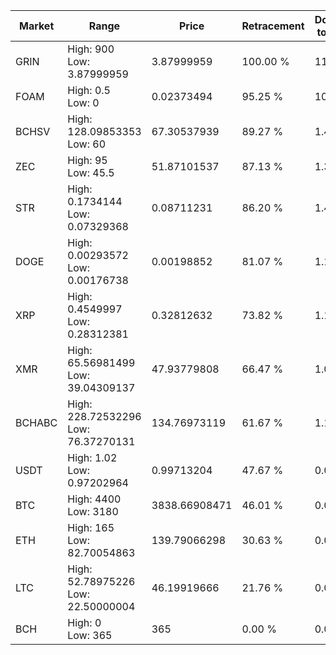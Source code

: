 | Market | Range | Price| Retracement | Doubles to 50% |
| --- | --- | --- | --- | --- |
| GRIN | High: 900<br />Low: 3.87999959 | 3.87999959 | 100.00 % | 116.48 |
| FOAM | High: 0.5<br />Low: 0 | 0.02373494 | 95.25 % | 10.53 |
| BCHSV | High: 128.09853353<br />Low: 60 | 67.30537939 | 89.27 % | 1.40 |
| ZEC | High: 95<br />Low: 45.5 | 51.87101537 | 87.13 % | 1.35 |
| STR | High: 0.1734144<br />Low: 0.07329368 | 0.08711231 | 86.20 % | 1.42 |
| DOGE | High: 0.00293572<br />Low: 0.00176738 | 0.00198852 | 81.07 % | 1.18 |
| XRP | High: 0.4549997<br />Low: 0.28312381 | 0.32812632 | 73.82 % | 1.12 |
| XMR | High: 65.56981499<br />Low: 39.04309137 | 47.93779808 | 66.47 % | 1.09 |
| BCHABC | High: 228.72532296<br />Low: 76.37270131 | 134.76973119 | 61.67 % | 1.13 |
| USDT | High: 1.02<br />Low: 0.97202964 | 0.99713204 | 47.67 % | 0.00 |
| BTC | High: 4400<br />Low: 3180 | 3838.66908471 | 46.01 % | 0.00 |
| ETH | High: 165<br />Low: 82.70054863 | 139.79066298 | 30.63 % | 0.00 |
| LTC | High: 52.78975226<br />Low: 22.50000004 | 46.19919666 | 21.76 % | 0.00 |
| BCH | High: 0<br />Low: 365 | 365 | 0.00 % | 0.00 |

